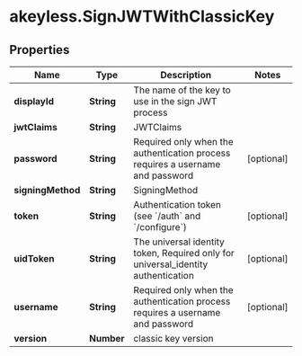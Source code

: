 # akeyless.SignJWTWithClassicKey

## Properties

Name | Type | Description | Notes
------------ | ------------- | ------------- | -------------
**displayId** | **String** | The name of the key to use in the sign JWT process | 
**jwtClaims** | **String** | JWTClaims | 
**password** | **String** | Required only when the authentication process requires a username and password | [optional] 
**signingMethod** | **String** | SigningMethod | 
**token** | **String** | Authentication token (see &#x60;/auth&#x60; and &#x60;/configure&#x60;) | [optional] 
**uidToken** | **String** | The universal identity token, Required only for universal_identity authentication | [optional] 
**username** | **String** | Required only when the authentication process requires a username and password | [optional] 
**version** | **Number** | classic key version | 


